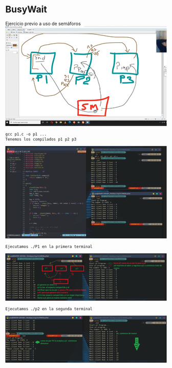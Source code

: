 # BusyWait
Ejercicio previo a uso de semáforos
![img](https://github.com/yerson001/BusyWait/blob/main/SHM.PNG)
~~~
gcc p1.c -o p1 ...
Tenemos los compilados p1 p2 p3
~~~
![img](https://github.com/yerson001/BusyWait/blob/main/shm_server.PNG)
~~~
Ejecutamos ./P1 en la primera terminal
~~~
![img](https://github.com/yerson001/BusyWait/blob/main/11.PNG)
~~~
Ejecutamos ./p2 en la segunda terminal
~~~
![img](https://github.com/yerson001/BusyWait/blob/main/22.PNG)

